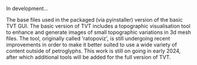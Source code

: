 In development...

The base files used in the packaged (via pyinstaller) version of the basic TVT GUI.  The basic version of TVT includes a topographic visualisation tool to enhance and generate images of small topographic variations in 3d mesh files.  The tool, originally called 'ratopoviz', is still undergoing recent improvements in order to make it better suited to use a wide variety of content outside of petroglyphs.  This work is still on going in early 2024, after which additional tools will be added for the full version of TVT.
